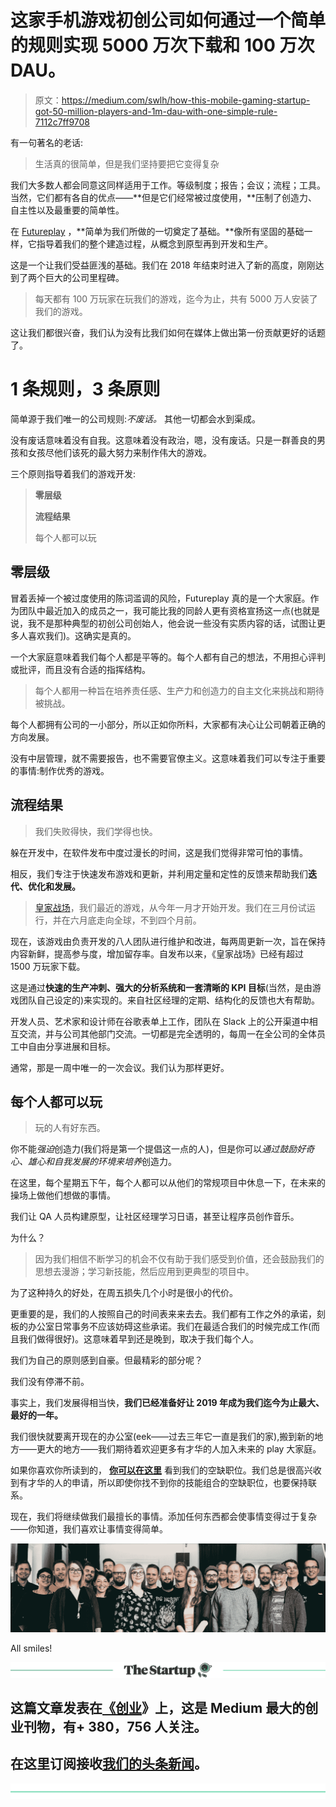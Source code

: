 # 这家手机游戏初创公司如何通过一个简单的规则实现 5000 万次下载和 100 万次 DAU。

> 原文：<https://medium.com/swlh/how-this-mobile-gaming-startup-got-50-million-players-and-1m-dau-with-one-simple-rule-7112c7ff9708>

有一句著名的老话:

> 生活真的很简单，但是我们坚持要把它变得复杂

我们大多数人都会同意这同样适用于工作。等级制度；报告；会议；流程；工具。当然，它们都有各自的优点——**但是它们经常被过度使用，**压制了创造力、自主性以及最重要的简单性。

在 [Futureplay](http://www.futureplaygames.com) ，**简单为我们所做的一切奠定了基础。**像所有坚固的基础一样，它指导着我们的整个建造过程，从概念到原型再到开发和生产。

这是一个让我们受益匪浅的基础。我们在 2018 年结束时进入了新的高度，刚刚达到了两个巨大的公司里程碑。

> 每天都有 100 万玩家在玩我们的游戏，迄今为止，共有 5000 万人安装了我们的游戏。

这让我们都很兴奋，我们认为没有比我们如何在媒体上做出第一份贡献更好的话题了。

# **1 条规则，3 条原则**

简单源于我们唯一的公司规则:*不废话。* 其他一切都会水到渠成。

没有废话意味着没有自我。这意味着没有政治，嗯，没有废话。只是一群善良的男孩和女孩尽他们该死的最大努力来制作伟大的游戏。

三个原则指导着我们的游戏开发:

> **零层级**
> 
> **流程结果**
> 
> 每个人都可以玩

## **零层级**

冒着丢掉一个被过度使用的陈词滥调的风险，Futureplay 真的是一个大家庭。作为团队中最近加入的成员之一，我可能比我的同龄人更有资格宣扬这一点(也就是说，我不是那种典型的初创公司创始人，他会说一些没有实质内容的话，试图让更多人喜欢我们)。这确实是真的。

一个大家庭意味着我们每个人都是平等的。每个人都有自己的想法，不用担心评判或批评，而且没有合适的指挥结构。

> 每个人都用一种旨在培养责任感、生产力和创造力的自主文化来挑战和期待被挑战。

每个人都拥有公司的一小部分，所以正如你所料，大家都有决心让公司朝着正确的方向发展。

没有中层管理，就不需要报告，也不需要官僚主义。这意味着我们可以专注于重要的事情:制作优秀的游戏。

## **流程结果**

> 我们失败得快，我们学得也快。

躲在开发中，在软件发布中度过漫长的时间，这是我们觉得非常可怕的事情。

相反，我们专注于快速发布游戏和更新，并利用定量和定性的反馈来帮助我们**迭代、优化和发展。**

> [皇家战场](http://m.onelink.me/d141ae73)，我们最近的游戏，从今年一月才开始开发。我们在三月份试运行，并在六月底走向全球，不到四个月前。

现在，该游戏由负责开发的八人团队进行维护和改进，每两周更新一次，旨在保持内容新鲜，提高参与度，增加留存率。自发布以来，《皇家战场》已经有超过 1500 万玩家下载。

这是通过**快速的生产冲刺、强大的分析系统和一套清晰的 KPI 目标**(当然，是由游戏团队自己设定的)来实现的。来自社区经理的定期、结构化的反馈也大有帮助。

开发人员、艺术家和设计师在谷歌表单上工作，团队在 Slack 上的公开渠道中相互交流，并与公司其他部门交流。一切都是完全透明的，每周一在全公司的全体员工中自由分享进展和目标。

通常，那是一周中唯一的一次会议。我们认为那样更好。

## **每个人都可以玩**

> 玩的人有好东西。

你不能*强迫*创造力(我们将是第一个提倡这一点的人)，但是你可以*通过鼓励好奇心、雄心和自我发展的环境来培养*创造力。

在这里，每个星期五下午，每个人都可以从他们的常规项目中休息一下，在未来的操场上做他们想做的事情。

我们让 QA 人员构建原型，让社区经理学习日语，甚至让程序员创作音乐。

为什么？

> 因为我们相信不断学习的机会不仅有助于我们感受到价值，还会鼓励我们的思想去漫游；学习新技能，然后应用到更典型的项目中。

为了这种持久的好处，在周五损失几个小时是很小的代价。

更重要的是，我们的人按照自己的时间表来来去去。我们都有工作之外的承诺，刻板的办公室日常事务不应该妨碍这些承诺。我们在最适合我们的时候完成工作(而且我们做得很好)。这意味着早到还是晚到，取决于我们每个人。

我们为自己的原则感到自豪。但最精彩的部分呢？

我们没有停滞不前。

事实上，我们发展得相当快，**我们已经准备好让 2019 年成为我们迄今为止最大、最好的一年。**

我们很快就要离开现在的办公室(eek——过去三年它一直是我们的家),搬到新的地方——更大的地方——我们期待着欢迎更多有才华的人加入未来的 play 大家庭。

如果你喜欢你所读到的， [**你可以在这里**](http://bit.ly/Medium-Careers) 看到我们的空缺职位。我们总是很高兴收到有才华的人的申请，所以即使你找不到你的技能组合的空缺职位，也要保持联系。

现在，我们将继续做我们最擅长的事情。添加任何东西都会使事情变得过于复杂——你知道，我们喜欢让事情变得简单。

![](img/d982b00b074a78e6aec5a7959f75943b.png)

All smiles!

[![](img/308a8d84fb9b2fab43d66c117fcc4bb4.png)](https://medium.com/swlh)

## 这篇文章发表在[《创业](https://medium.com/swlh)》上，这是 Medium 最大的创业刊物，有+ 380，756 人关注。

## 在这里订阅接收[我们的头条新闻](http://growthsupply.com/the-startup-newsletter/)。

[![](img/b0164736ea17a63403e660de5dedf91a.png)](https://medium.com/swlh)